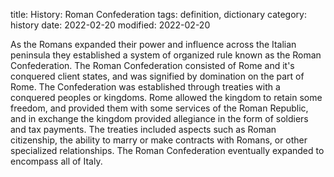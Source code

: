 title: History: Roman Confederation
tags: definition, dictionary
category: history
date: 2022-02-20
modified: 2022-02-20


As the Romans expanded their power and
influence across the Italian peninsula they established a system of
organized rule known as the Roman Confederation. The Roman
Confederation consisted of Rome and it's conquered client states, and
was signified by domination on the part of Rome. The Confederation
was established through treaties with a conquered peoples or
kingdoms. Rome allowed the kingdom to retain some freedom, and
provided them with some services of the Roman Republic, and in
exchange the kingdom provided allegiance in the form of soldiers and
tax payments. The treaties included aspects such as Roman
citizenship, the ability to marry or make contracts with Romans, or
other specialized relationships. The Roman Confederation eventually
expanded to encompass all of Italy.




